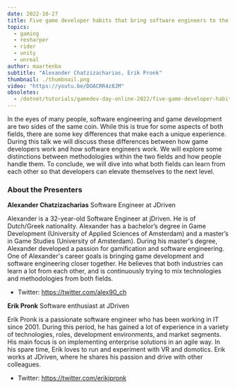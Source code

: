 ```yaml
---
date: 2022-10-27
title: Five game developer habits that bring software engineers to the next level!
topics:
  - gaming
  - resharper
  - rider
  - unity
  - unreal
author: maartenba
subtitle: "Alexander Chatzizacharias, Erik Pronk"
thumbnail: ./thumbnail.png
video: "https://youtu.be/DOACRR4z8JM"
obsoletes:
  - /dotnet/tutorials/gamedev-day-online-2022/five-game-developer-habits-that-bring-software-engineers-to-the-next-level/
---
```


In the eyes of many people, software engineering and game development are two sides of the same coin. While this is true for some aspects of both fields, there are some key differences that make each a unique experience. During this talk we will discuss these differences between how game developers work and how software engineers work. We will explore some distinctions between methodologies within the two fields and how people handle them. To conclude, we will dive into what both fields can learn from each other so that developers can elevate themselves to the next level.

### About the Presenters

**Alexander Chatzizacharias** Software Engineer at JDriven

Alexander is a 32-year-old Software Engineer at jDriven. He is of Dutch/Greek nationality. Alexander has a bachelor’s degree in Game Development (University of Applied Sciences of Amsterdam) and a master’s in Game Studies (University of Amsterdam). During his master's degree, Alexander developed a passion for gamification and software engineering. One of Alexander's career goals is bringing game development and software engineering closer together. He believes that both industries can learn a lot from each other, and is continuously trying to mix technologies and methodologies from both fields.

- Twitter: <https://twitter.com/alex90_ch>

**Erik Pronk** Software enthusiast at JDriven

Erik Pronk is a passionate software engineer who has been working in IT since 2001. During this period, he has gained a lot of experience in a variety of technologies, roles, development environments, and market segments. His main focus is on implementing enterprise solutions in an agile way. In his spare time, Erik loves to run and experiment with VR and domotics. Erik works at JDriven, where he shares his passion and drive with other colleagues.

- Twitter: <https://twitter.com/erikjpronk>
